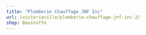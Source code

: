 ```yaml
---
title: "Plomberie Chauffage JNF Inc"
url: /victoriaville/plomberie-chauffage-jnf-inc-2/
shop: Baustoffe
---
```

